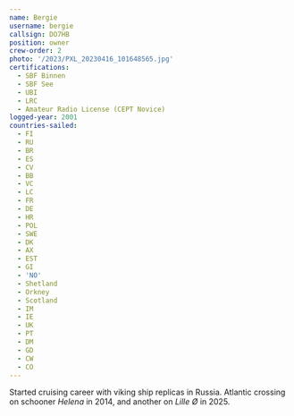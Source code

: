 ```yaml
---
name: Bergie
username: bergie
callsign: DO7HB
position: owner
crew-order: 2
photo: '/2023/PXL_20230416_101648565.jpg'
certifications:
  - SBF Binnen
  - SBF See
  - UBI
  - LRC
  - Amateur Radio License (CEPT Novice)
logged-year: 2001
countries-sailed:
  - FI
  - RU
  - BR
  - ES
  - CV
  - BB
  - VC
  - LC
  - FR
  - DE
  - HR
  - POL
  - SWE
  - DK
  - AX
  - EST
  - GI
  - 'NO'
  - Shetland
  - Orkney
  - Scotland
  - IM
  - IE
  - UK
  - PT
  - DM
  - GD
  - CW
  - CO
---
```

Started cruising career with viking ship replicas in Russia.
Atlantic crossing on schooner _Helena_ in 2014, and another on _Lille Ø_ in 2025.
